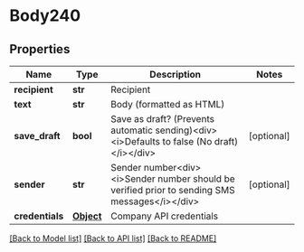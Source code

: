 # Body240

## Properties
Name | Type | Description | Notes
------------ | ------------- | ------------- | -------------
**recipient** | **str** | Recipient | 
**text** | **str** | Body (formatted as HTML) | 
**save_draft** | **bool** | Save as draft? (Prevents automatic sending)&lt;div&gt;&lt;i&gt;Defaults to false (No draft)&lt;/i&gt;&lt;/div&gt; | [optional] 
**sender** | **str** | Sender number&lt;div&gt;&lt;i&gt;Sender number should be verified prior to sending SMS messages&lt;/i&gt;&lt;/div&gt; | [optional] 
**credentials** | [**Object**](Object.md) | Company API credentials | 

[[Back to Model list]](../README.md#documentation-for-models) [[Back to API list]](../README.md#documentation-for-api-endpoints) [[Back to README]](../README.md)

